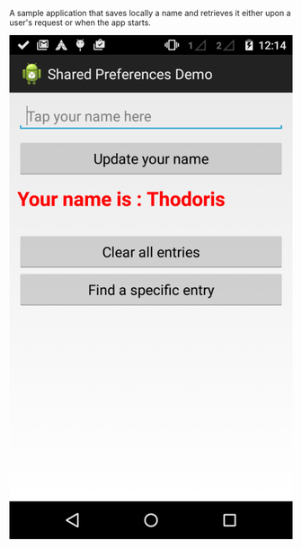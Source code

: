 A sample application that saves locally a name and retrieves it either upon a user's request or when the app starts.

<p align="center">
  <img  src="_img/app_screenshot.png" alt="App screenshot" />
</p>

